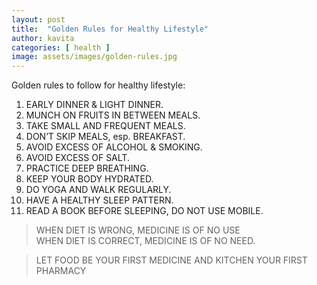 ```yaml
---
layout: post
title:  "Golden Rules for Healthy Lifestyle"
author: kavita
categories: [ health ]
image: assets/images/golden-rules.jpg
---
```


Golden rules to follow for healthy lifestyle:

1. EARLY DINNER & LIGHT DINNER.
2. MUNCH ON FRUITS IN BETWEEN MEALS.
3. TAKE SMALL AND FREQUENT MEALS.
4. DON’T SKIP MEALS, esp. BREAKFAST.
5. AVOID EXCESS OF ALCOHOL & SMOKING.
6. AVOID EXCESS OF SALT.
7. PRACTICE DEEP BREATHING.
8. KEEP YOUR BODY HYDRATED.
9. DO YOGA AND WALK REGULARLY.
10. HAVE A HEALTHY SLEEP PATTERN.
11. READ A BOOK BEFORE SLEEPING, DO NOT USE MOBILE.

> WHEN DIET IS WRONG, MEDICINE IS OF NO USE <br>
> WHEN DIET IS CORRECT, MEDICINE IS OF NO NEED.

> LET FOOD BE YOUR FIRST MEDICINE AND KITCHEN YOUR FIRST PHARMACY 
